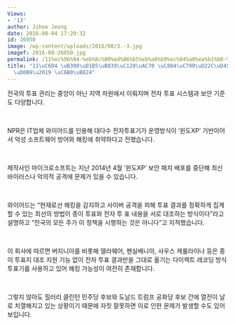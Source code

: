 ```yaml
---
Views:
- '13'
author: Jihee Jeong
date: 2016-08-04 17:29:32
id: 26050
image: /wp-content/uploads/2016/08/3.-3.jpg
imagef: 2016-08-26050.jpg
permalink: /11%ec%9b%94-%eb%8c%80%ed%86%b5%eb%a0%b9%ec%84%a0%ea%b1%b0-%ec%a0%84%ec%9e%90%ed%88%ac%ed%91%9c-%ed%95%b4%ed%82%b9-%ec%9a%b0%eb%a0%a4/
title: "11\uC6D4 \uB300\uD1B5\uB839\uC120\uAC70 \uC804\uC790\uD22C\uD45C \u2018\uD574\
  \uD0B9\u2019 \uC6B0\uB824"
---
```


전국의 투표 관리는 중앙이 아닌 지역 차원에서 이뤄지며 전자 투표 시스템과 보안 기준도 다양합니다.

&nbsp;

NPR은 IT업체 와이어드를 인용해 대다수 전자투표기가 운영방식이 ‘윈도XP’ 기반이어서 악성 소프트웨어 방어와 해킹에 취약하다고 전했습니다.

&nbsp;

제작사인 마이크로소프트는 지난 2014년 4월 ‘윈도XP’ 보안 패치 배포를 중단해 최신 바이러스나 악의적 공격에 문제가 있을 수 있습니다.

&nbsp;

와이어드는 “현재로선 해킹을 감지하고 사이버 공격을 피해 투표 결과를 정확하게 집계할 수 있는 최선의 방법이 종이 투표와 전자 투 표 내용을 서로 대조하는 방식이다”라고 설명하고 “전국의 모든 주가 이 정책을 시행하는 것은 아니다”고 지적했습니다.

&nbsp;

이 회사에 따르면 버지니아를 비롯해 델라웨어, 펜실베니아, 사우스 캐롤라이나 등은 종이 투표지 대조 지원 기능 없이 전자 투표 결과만을 그대로 옮기는 다이렉트 레코딩 방식 투표기를 사용하고 있어 해킹 가능성이 여전히 존재합니다.

&nbsp;

그렇지 않아도 힐러리 클린턴 민주당 후보와 도날드 트럼프 공화당 후보 간에 열전이 날로 치열해지고 있는 상황이기 때문에 자칫 잘못하면 이로 인한 문제가 발생할 수도 있어 보입니다.